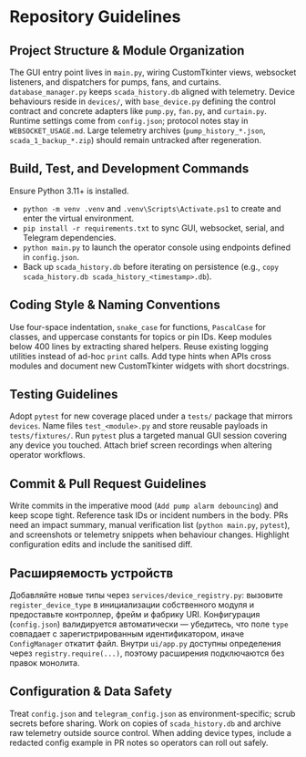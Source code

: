 # Repository Guidelines

## Project Structure & Module Organization
The GUI entry point lives in `main.py`, wiring CustomTkinter views, websocket listeners, and dispatchers for pumps, fans, and curtains. `database_manager.py` keeps `scada_history.db` aligned with telemetry. Device behaviours reside in `devices/`, with `base_device.py` defining the control contract and concrete adapters like `pump.py`, `fan.py`, and `curtain.py`. Runtime settings come from `config.json`; protocol notes stay in `WEBSOCKET_USAGE.md`. Large telemetry archives (`pump_history_*.json`, `scada_1_backup_*.zip`) should remain untracked after regeneration.

## Build, Test, and Development Commands
Ensure Python 3.11+ is installed.
- `python -m venv .venv` and `.venv\Scripts\Activate.ps1` to create and enter the virtual environment.
- `pip install -r requirements.txt` to sync GUI, websocket, serial, and Telegram dependencies.
- `python main.py` to launch the operator console using endpoints defined in `config.json`.
- Back up `scada_history.db` before iterating on persistence (e.g., `copy scada_history.db scada_history_<timestamp>.db`).

## Coding Style & Naming Conventions
Use four-space indentation, `snake_case` for functions, `PascalCase` for classes, and uppercase constants for topics or pin IDs. Keep modules below 400 lines by extracting shared helpers. Reuse existing logging utilities instead of ad-hoc `print` calls. Add type hints when APIs cross modules and document new CustomTkinter widgets with short docstrings.

## Testing Guidelines
Adopt `pytest` for new coverage placed under a `tests/` package that mirrors `devices`. Name files `test_<module>.py` and store reusable payloads in `tests/fixtures/`. Run `pytest` plus a targeted manual GUI session covering any device you touched. Attach brief screen recordings when altering operator workflows.

## Commit & Pull Request Guidelines
Write commits in the imperative mood (`Add pump alarm debouncing`) and keep scope tight. Reference task IDs or incident numbers in the body. PRs need an impact summary, manual verification list (`python main.py`, `pytest`), and screenshots or telemetry snippets when behaviour changes. Highlight configuration edits and include the sanitised diff.


## Расширяемость устройств
Добавляйте новые типы через `services/device_registry.py`: вызовите `register_device_type` в инициализации собственного модуля и предоставьте контроллер, фрейм и фабрику URI. Конфигурация (`config.json`) валидируется автоматически — убедитесь, что поле `type` совпадает с зарегистрированным идентификатором, иначе `ConfigManager` откатит файл. Внутри `ui/app.py` доступны определения через `registry.require(...)`, поэтому расширения подключаются без правок монолита.
## Configuration & Data Safety
Treat `config.json` and `telegram_config.json` as environment-specific; scrub secrets before sharing. Work on copies of `scada_history.db` and archive raw telemetry outside source control. When adding device types, include a redacted config example in PR notes so operators can roll out safely.

